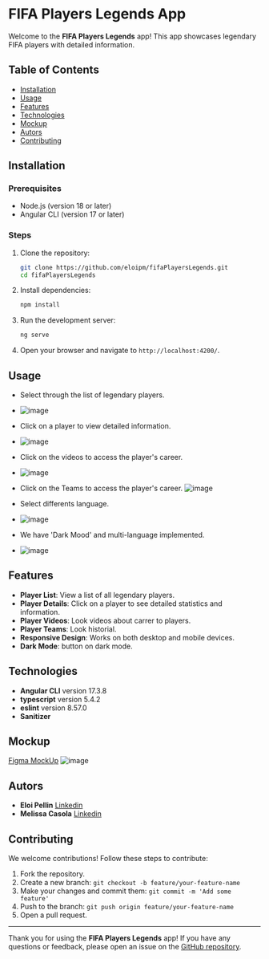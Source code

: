 # FIFA Players Legends App

Welcome to the **FIFA Players Legends** app! This app showcases legendary FIFA players with detailed information.

## Table of Contents

- [Installation](#installation)
- [Usage](#usage)
- [Features](#features)
- [Technologies](#technologies)
- [Mockup](#mockup)
- [Autors](#autors)
- [Contributing](#contributing)


## Installation

### Prerequisites

- Node.js (version 18 or later)
- Angular CLI (version 17 or later)

### Steps

1. Clone the repository:
    ```bash
    git clone https://github.com/eloipm/fifaPlayersLegends.git
    cd fifaPlayersLegends
    ```

2. Install dependencies:
    ```bash
    npm install
    ```

3. Run the development server:
    ```bash
    ng serve
    ```

4. Open your browser and navigate to `http://localhost:4200/`.

## Usage

- Select through the list of legendary players.
- ![image](https://github.com/eloipm/fifaPlayersLegends/assets/102113745/0f4704be-5a5f-4e46-8ce0-f12bcb5c29d8)

- Click on a player to view detailed information.
- ![image](https://github.com/eloipm/fifaPlayersLegends/assets/102113745/23f48b83-a5ae-4685-99ba-37cd92937566)


- Click on the videos to access the player's career.
- ![image](https://github.com/eloipm/fifaPlayersLegends/assets/102113745/320830b2-b5f9-496f-97a6-8a4fae9f6e73)

- Click on the Teams to access the player's career.
![image](https://github.com/eloipm/fifaPlayersLegends/assets/102113745/fd6d3a28-e0c6-4dce-ad73-783d2a692d46)

- Select differents language.
- ![image](https://github.com/eloipm/fifaPlayersLegends/assets/102113745/b2c79777-7287-42cb-80a9-0fa4804a5f15)
- We have 'Dark Mood' and multi-language implemented.
- ![image](https://github.com/eloipm/fifaPlayersLegends/assets/102113745/e8f3b7be-f712-4f44-8352-cf9cfe4b8146)


## Features

- **Player List**: View a list of all legendary players.
- **Player Details**: Click on a player to see detailed statistics and information.
- **Player Videos**: Look videos about carrer to players.
- **Player Teams**: Look historial.
- **Responsive Design**: Works on both desktop and mobile devices.
- **Dark Mode**: button on dark mode.

## Technologies

- **Angular CLI** version 17.3.8
- **typescript** version 5.4.2
- **eslint** version 8.57.0
- **Sanitizer**
  

## Mockup

[Figma MockUp](https://www.figma.com/design/ciigGSzr37m4uwO7xEglAD/fifaPlayersLegends?node-id=0-1&t=IIwyXT5jOuKEBu2l-1)
![image](https://github.com/eloipm/fifaPlayersLegends/assets/102113745/2566eaf6-8837-4ba4-ab6f-e0f3d0009d43)


## Autors

- **Eloi Pellin** [Linkedin](https://www.linkedin.com/in/eloi-pellin-593754258/)
- **Melissa Casola** [Linkedin](https://www.linkedin.com/in/melissa-casola/)


## Contributing

We welcome contributions! Follow these steps to contribute:

1. Fork the repository.
2. Create a new branch: `git checkout -b feature/your-feature-name`
3. Make your changes and commit them: `git commit -m 'Add some feature'`
4. Push to the branch: `git push origin feature/your-feature-name`
5. Open a pull request.

---

Thank you for using the **FIFA Players Legends** app! If you have any questions or feedback, please open an issue on the [GitHub repository](https://github.com/eloipm/fifaPlayersLegends).
